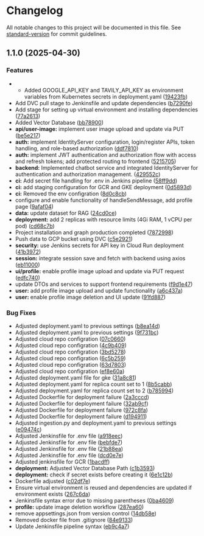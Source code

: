 # Changelog

All notable changes to this project will be documented in this file. See [standard-version](https://github.com/conventional-changelog/standard-version) for commit guidelines.

## 1.1.0 (2025-04-30)


### Features

* - Added GOOGLE_API_KEY and TAVILY_API_KEY as environment variables from Kubernetes secrets in deployment.yaml ([19423fb](https://github.com/Burak-Akca/Langgraph_Medical_Chatbot/commit/19423fbdf38c427541675ac5572e680c28fb5d46))
* Add DVC pull stage to Jenkinsfile and update dependencies ([b7290fe](https://github.com/Burak-Akca/Langgraph_Medical_Chatbot/commit/b7290feb9c7e9e228fa6bfc2c60b3404a6e81863))
* Add stage for setting up virtual environment and installing dependencies ([77a2613](https://github.com/Burak-Akca/Langgraph_Medical_Chatbot/commit/77a261329aafe7b54e66d825197b3f788de57f68))
* Added Vector Database ([bb78900](https://github.com/Burak-Akca/Langgraph_Medical_Chatbot/commit/bb7890065be0fff32298271a6c943cca764209ec))
* **api/user-image:** implement user image upload and update via PUT ([be5e217](https://github.com/Burak-Akca/Langgraph_Medical_Chatbot/commit/be5e217239a6719b2ec921a11b6ca1a62002fa12))
* **auth:** implement IdentityServer configuration, login/register APIs, token handling, and role-based authorization ([ddf7810](https://github.com/Burak-Akca/Langgraph_Medical_Chatbot/commit/ddf7810752224956c23cf220a7fcd98c69ce6d90))
* **auth:** implement JWT authentication and authorization flow with access and refresh tokens; add protected routing to frontend ([5215705](https://github.com/Burak-Akca/Langgraph_Medical_Chatbot/commit/5215705d38cd0c7fe98930cc9df245ad18761993))
* **backend:** Implemented chatbot service and integrated IdentityServer for authentication and authorization management. ([429552c](https://github.com/Burak-Akca/Langgraph_Medical_Chatbot/commit/429552caa76478fe1ea62fcee2f6db1ee80034db))
* **ci:** Add secret file handling for .env in Jenkins pipeline ([58ff9dd](https://github.com/Burak-Akca/Langgraph_Medical_Chatbot/commit/58ff9dd75c4d9905fc60475d53802b55e51e93ca))
* **ci:** add staging configuration for GCR and GKE deployment ([0d5893d](https://github.com/Burak-Akca/Langgraph_Medical_Chatbot/commit/0d5893dce8e8018ddb84fe8ff564027446fe36e6))
* **ci:** Removed the env configration ([8d0c8cb](https://github.com/Burak-Akca/Langgraph_Medical_Chatbot/commit/8d0c8cbfaf4a937f9c074a3000104a5434180678))
* configure and enable functionality of handleSendMessage, add profile page ([9afaf04](https://github.com/Burak-Akca/Langgraph_Medical_Chatbot/commit/9afaf046d171ac5c115cb4a9d85b1da9e0d06f6f))
* **data:** update dataset for RAG ([24cd0ce](https://github.com/Burak-Akca/Langgraph_Medical_Chatbot/commit/24cd0ce92c66fe2e44021fac050487ce350f9c22))
* **deployment:** add 2 replicas with resource limits (4Gi RAM, 1 vCPU per pod) ([cd68c7b](https://github.com/Burak-Akca/Langgraph_Medical_Chatbot/commit/cd68c7becbdccba06914a1ae59ab9b3299b0f4da))
* Project installation and graph production completed ([7872998](https://github.com/Burak-Akca/Langgraph_Medical_Chatbot/commit/78729989fca20a5f57b5b8daad7182b638cc2b34))
* Push data to GCP bucket using DVC ([c5e2921](https://github.com/Burak-Akca/Langgraph_Medical_Chatbot/commit/c5e29210172e224a4e6f721bf957c1e167347be9))
* **security:** use Jenkins secrets for API key in Cloud Run deployment ([41b3972](https://github.com/Burak-Akca/Langgraph_Medical_Chatbot/commit/41b39721d41e2e73fb9edc446cf8b4695544bacc))
* **session:** integrate session save and fetch with backend using axios ([eb11000](https://github.com/Burak-Akca/Langgraph_Medical_Chatbot/commit/eb110002f6f364151e2bf0c382eab86f6cb8a381))
* **ui/profile:** enable profile image upload and update via PUT request ([edfc740](https://github.com/Burak-Akca/Langgraph_Medical_Chatbot/commit/edfc740ecce1c7667064627f272e3148f67f15b8))
* update DTOs and services to support frontend requirements ([f9d1e47](https://github.com/Burak-Akca/Langgraph_Medical_Chatbot/commit/f9d1e47bd94486be63befe4682bd626f010b97eb))
* **user:** add profile image upload and update functionality ([a6c437a](https://github.com/Burak-Akca/Langgraph_Medical_Chatbot/commit/a6c437aa9462b86cb463cd4a297e12bef37fa3e6))
* **user:** enable profile image deletion and UI update ([91fd887](https://github.com/Burak-Akca/Langgraph_Medical_Chatbot/commit/91fd8871a39b5eec150ef068ca314269708546c2))


### Bug Fixes

* Adjusted  deployment.yaml to previous settings ([b8ea14d](https://github.com/Burak-Akca/Langgraph_Medical_Chatbot/commit/b8ea14d108d8e5c50b3dd13d24a3c8849a2e7dc1))
* Adjusted  deployment.yaml to previous settings ([9f731bc](https://github.com/Burak-Akca/Langgraph_Medical_Chatbot/commit/9f731bc56d2c6fd56ae1a9cde1e49876b8490654))
* Adjusted cloud repo configration ([07c0660](https://github.com/Burak-Akca/Langgraph_Medical_Chatbot/commit/07c06604a4922988d6c2e82dcbbc1bd973a323b9))
* Adjusted cloud repo configration ([4c9b409](https://github.com/Burak-Akca/Langgraph_Medical_Chatbot/commit/4c9b409c29dd43b0c3f856d204e35e9a07f291e5))
* Adjusted cloud repo configration ([3bd5278](https://github.com/Burak-Akca/Langgraph_Medical_Chatbot/commit/3bd52780fa527ff57d5a4013a141d39c07d914a0))
* Adjusted cloud repo configration ([6c5b259](https://github.com/Burak-Akca/Langgraph_Medical_Chatbot/commit/6c5b259df3df15df7cdeaf932e0a8cf0567a3bce))
* Adjusted cloud repo configration ([63d7803](https://github.com/Burak-Akca/Langgraph_Medical_Chatbot/commit/63d7803d2996a61134a111b5dc8415f03729eaf4))
* Adjusted cloud repo configration ([ef8e60a](https://github.com/Burak-Akca/Langgraph_Medical_Chatbot/commit/ef8e60ac3d741b86aa2d86b41c2ccb2422a0f79e))
* Adjusted deployment.yaml file for gke ([31a8c81](https://github.com/Burak-Akca/Langgraph_Medical_Chatbot/commit/31a8c815d12a6052b61a4658f90c631628348d1c))
* Adjusted deployment.yaml for replica count set to 1 ([8b5cabb](https://github.com/Burak-Akca/Langgraph_Medical_Chatbot/commit/8b5cabbf7f6fd50ee04578befce436e98919274d))
* Adjusted deployment.yaml for replica count set to 2 ([b785994](https://github.com/Burak-Akca/Langgraph_Medical_Chatbot/commit/b7859947ab1b4436f95a99fc4aea840961e3edf9))
* Adjusted Dockerfile for deployment failure ([2a3cccd](https://github.com/Burak-Akca/Langgraph_Medical_Chatbot/commit/2a3cccd97239eee344216330285d4d92ea04f73b))
* Adjusted Dockerfile for deployment failure ([32ab9cf](https://github.com/Burak-Akca/Langgraph_Medical_Chatbot/commit/32ab9cfcfd63e61543e0e35b901086b82d11d7b9))
* Adjusted Dockerfile for deployment failure ([972c8fa](https://github.com/Burak-Akca/Langgraph_Medical_Chatbot/commit/972c8fae3b85d42cf38a0a00f4e906323bb5f777))
* Adjusted Dockerfile for deployment failure ([d194911](https://github.com/Burak-Akca/Langgraph_Medical_Chatbot/commit/d194911ac8180708971d0f881323ce1585b9f397))
* Adjusted ingestion.py and deployment.yaml to previous settings ([e09474c](https://github.com/Burak-Akca/Langgraph_Medical_Chatbot/commit/e09474ca5f9e9014ab39a59044b02c72ee59e9b2))
* Adjusted Jenkinsfile for .env file ([a918eec](https://github.com/Burak-Akca/Langgraph_Medical_Chatbot/commit/a918eec0b03a574b9c3c9a6f050c4c348299c417))
* Adjusted Jenkinsfile for .env file ([bebfde7](https://github.com/Burak-Akca/Langgraph_Medical_Chatbot/commit/bebfde71f78e4dfea8dc3e80de311886c86efb7b))
* Adjusted Jenkinsfile for .env file ([21b88ea](https://github.com/Burak-Akca/Langgraph_Medical_Chatbot/commit/21b88ea911d65e37c61afc73a400fb61a310a0b5))
* Adjusted Jenkinsfile for .env file ([dcd0e7e](https://github.com/Burak-Akca/Langgraph_Medical_Chatbot/commit/dcd0e7ee05dd461acc8d3bf70a7073efa8b3cf69))
* Adjusted jenkinsfile for GCR ([1bacdff](https://github.com/Burak-Akca/Langgraph_Medical_Chatbot/commit/1bacdff8a927e8f20b6db97fe0746ee76f9e6f02))
* **deployment:** Adjusted Vector Database Path ([c1b3593](https://github.com/Burak-Akca/Langgraph_Medical_Chatbot/commit/c1b35939a719f0d155b46a5b85ac16fe3cff4397))
* **deployment:** check if secret exists before creating it ([6e1c12b](https://github.com/Burak-Akca/Langgraph_Medical_Chatbot/commit/6e1c12b83b5845e7e875e380aac40fff2c2a25a1))
* Dockerfile adjusted ([c02df7e](https://github.com/Burak-Akca/Langgraph_Medical_Chatbot/commit/c02df7ed612156ef445ceff111b33215fe5a56f1))
* Ensure virtual environment is reused and dependencies are updated if environment exists ([267c6da](https://github.com/Burak-Akca/Langgraph_Medical_Chatbot/commit/267c6da083e9a49ddf5f7be21cf3d7f3064929b1))
* Jenkinsfile syntax error due to missing parentheses ([0ba4609](https://github.com/Burak-Akca/Langgraph_Medical_Chatbot/commit/0ba46094914763f9e0faa8e4bd4c669848f63776))
* **profile:** update image deletion workflow ([287ea60](https://github.com/Burak-Akca/Langgraph_Medical_Chatbot/commit/287ea60d9d88c77a985cb58e1a94c5fe19839bcd))
* remove appsettings.json from version control ([14db58e](https://github.com/Burak-Akca/Langgraph_Medical_Chatbot/commit/14db58efc078ad8b988a9d7f4df7ee0310b2bd12))
* Removed docker file from .gitignore ([84e9133](https://github.com/Burak-Akca/Langgraph_Medical_Chatbot/commit/84e913329a5e431d7a94b113fb9d9229053fce46))
* Update Jenkinsfile pipeline syntax ([eb9c4a7](https://github.com/Burak-Akca/Langgraph_Medical_Chatbot/commit/eb9c4a75b39737fa69b289e409c813ac76861087))
